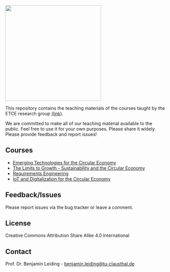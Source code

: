 
<img src="https://www.presse.tu-clausthal.de/fileadmin/Presse/images/Corporate_Design/Logo/Logo_TUC_en_CMYK.jpg" width="300">

This repository contains the teaching materials of the courses taught by the ETCE research group [(link)](https://etce-lab.com).

We are committed to make all of our teaching material available to the public. Feel free to use it for your own purposes. Please share it widely. Please provide feedback and report issues!

## Courses
- [Emerging Technologies for the Circular Economy](https://github.com/ETCE-LAB/teaching-material/tree/master/Emerging-Technologies-for-the-Circular-Economy)
- [The Limits to Growth - Sustainability and the Circular Economy](https://github.com/ETCE-LAB/teaching-material/tree/master/The-Limits-to-Growth)
- [Requirements Engineering](https://github.com/ETCE-LAB/teaching-material/tree/master/Requirements-Engineering)
- [IoT and Digitalization for the Circular Economy](https://github.com/ETCE-LAB/teaching-material/tree/master/IoT-and-Digitalization-for-Circular-Economy)

## Feedback/Issues
Please report issues via the bug tracker or leave a comment.

## License
Creative Commons Attribution Share Alike 4.0 International

## Contact
Prof. Dr. Benjamin Leiding - benjamin.leiding@tu-clausthal.de
